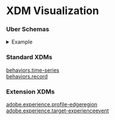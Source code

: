 # XDM Visualization
### Uber Schemas

<details>
<summary>Example</summary>
<ul><li>This dropdown contains</li>
<li>a list!</li></ul>
</details>

### Standard XDMs
<a href = http://opensource.adobe.com/xdmVisualization/prod/master/behaviors.time-series.html>behaviors.time-series</a>
<br>
<a href = http://opensource.adobe.com/xdmVisualization/prod/master/behaviors.record.html>behaviors.record</a>
<br>

### Extension XDMs
<a href = http://opensource.adobe.com/xdmVisualization/prod/master/adobe.experience.profile-edgeregion.html>adobe.experience.profile-edgeregion</a>
<br>
<a href = http://opensource.adobe.com/xdmVisualization/prod/master/adobe.experience.target-experienceevent.html>adobe.experience.target-experienceevent</a>
<br>